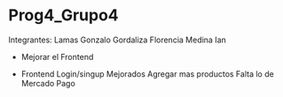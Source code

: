 # Prog4_Grupo4
Integrantes:
  Lamas Gonzalo
  Gordaliza Florencia
  Medina Ian


- Mejorar el Frontend
+ Frontend Login/singup Mejorados
Agregar mas productos
Falta lo de Mercado Pago
